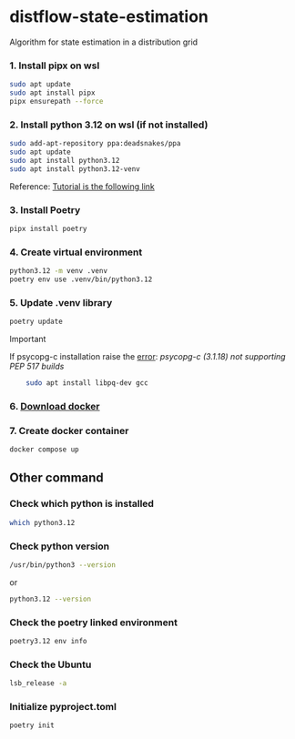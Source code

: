 # distflow-state-estimation
Algorithm for state estimation in a distribution grid

### 1. Install pipx on wsl

```bash
sudo apt update
sudo apt install pipx
pipx ensurepath --force
```

### 2. Install python 3.12 on wsl (if not installed)

```bash
sudo add-apt-repository ppa:deadsnakes/ppa
sudo apt update
sudo apt install python3.12
sudo apt install python3.12-venv
```

Reference: [Tutorial is the following link](https://www.linuxtuto.com/how-to-install-python-3-12-on-ubuntu-22-04/)

### 3. Install Poetry

```bash
pipx install poetry
```

### 4. Create virtual environment

```bash
python3.12 -m venv .venv
poetry env use .venv/bin/python3.12
```

### 5. Update .venv library

```bash
poetry update
```

> [!IMPORTANT]
> If psycopg-c installation raise the [error](https://stackoverflow.com/questions/77727508/problem-installing-psycopg2-for-python-venv-through-poetry): _psycopg-c (3.1.18) not supporting PEP 517 builds_

```bash
    sudo apt install libpq-dev gcc
```

### 6. [Download docker](https://www.docker.com/)

### 7. Create docker container

```bash
docker compose up
```

## Other command

### Check which python is installed

```bash
which python3.12
```

### Check python version

```bash
/usr/bin/python3 --version
```

or

```bash
python3.12 --version
```
### Check the poetry linked environment

```bash
poetry3.12 env info
```

### Check the Ubuntu

```bash
lsb_release -a
```

### Initialize pyproject.toml

```bash
poetry init
```
